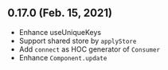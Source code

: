 ## 0.17.0 (Feb. 15, 2021)

* Enhance useUniqueKeys
* Support shared store by `applyStore`
* Add `connect` as HOC generator of `Consumer`
* Enhance `Component.update`
